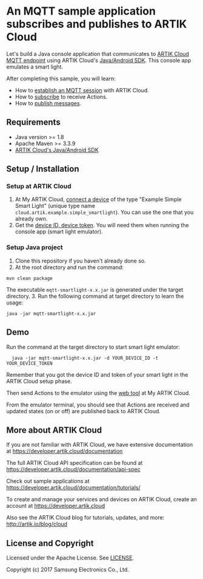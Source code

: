 # An MQTT sample application subscribes and publishes to ARTIK Cloud

Let's build a Java console application that communicates to [ARTIK Cloud MQTT endpoint](https://developer.artik.cloud/documentation/data-management/mqtt.html) using ARTIK Cloud's [Java/Android SDK](https://github.com/artikcloud/artikcloud-java). This console app emulates a smart light.

After completing this sample, you will learn:

- How to [establish an MQTT session](https://developer.artik.cloud/documentation/data-management/mqtt.html#establish-an-mqtt-session) with ARTIK Cloud.
- How to [subscribe](https://developer.artik.cloud/documentation/data-management/mqtt.html#subscribe-to-receive-actions) to receive Actions.
- How to [publish messages](https://developer.artik.cloud/documentation/data-management/mqtt.html#publish-data-only-messages).

## Requirements
- Java version >= 1.8
- Apache Maven >= 3.3.9
- [ARTIK Cloud's Java/Android SDK](https://github.com/artikcloud/artikcloud-java)

## Setup / Installation

### Setup at ARTIK Cloud

 1. At My ARTIK Cloud, [connect a device](https://my.artik.cloud/new_device/cloud.artik.example.simple_smartlight) of the type "Example Simple Smart Light" (unique type name `cloud.artik.example.simple_smartlight`). You can use the one that you already own.
 2. Get the [device ID, device token](https://developer.artik.cloud/documentation/tools/web-tools.html#managing-a-device-token). You will need them when running the console app (smart light emulator). 
 
### Setup Java project

 1. Clone this repository if you haven't already done so.
 2. At the root directory and run the command:
  ~~~shell
  mvn clean package
  ~~~
  The executable `mqtt-smartlight-x.x.jar` is generated under the target directory. 
 3. Run the following command at target directory to learn the usage:
  ~~~shell
  java -jar mqtt-smartlight-x.x.jar
  ~~~

## Demo

Run the command at the target directory to start smart light emulator: 
~~~shell
  java -jar mqtt-smartlight-x.x.jar -d YOUR_DEVICE_ID -t YOUR_DEVICE_TOKEN
~~~

Remember that you got the device ID and token of your smart light in the ARTIK Cloud setup phase.

Then send Actions to the emulator using the [web tool](https://developer.artik.cloud/documentation/tutorials/an-iot-remote-control.html#test-the-light) at My ARTIK Cloud.

From the emulator terminal, you should see that Actions are received and updated states (on or off) are published back to ARTIK Cloud.

## More about ARTIK Cloud

If you are not familiar with ARTIK Cloud, we have extensive documentation at https://developer.artik.cloud/documentation

The full ARTIK Cloud API specification can be found at https://developer.artik.cloud/documentation/api-spec

Check out sample applications at https://developer.artik.cloud/documentation/tutorials/

To create and manage your services and devices on ARTIK Cloud, create an account at https://developer.artik.cloud

Also see the ARTIK Cloud blog for tutorials, updates, and more: http://artik.io/blog/cloud

## License and Copyright

Licensed under the Apache License. See [LICENSE](LICENSE).

Copyright (c) 2017 Samsung Electronics Co., Ltd.
